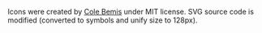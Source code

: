 Icons were created by [Cole Bemis](https://github.com/colebemis/feather) under MIT license.
SVG source code is modified (converted to symbols and unify size to 128px).
